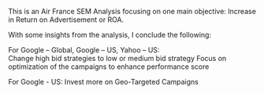 This is an Air France SEM Analysis focusing on one main objective: Increase in Return on Advertisement or ROA.

With some insights from the analysis, I conclude the following: 

For Google – Global, Google – US, Yahoo – US:  
  Change high bid strategies to low or medium bid strategy
  Focus on optimization of the campaigns to enhance performance score
  
For Google - US:
  Invest more on Geo-Targeted Campaigns

